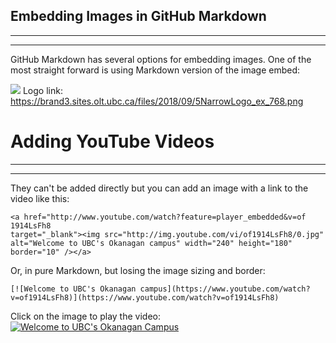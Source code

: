 ## Embedding Images in GitHub Markdown
________________________________________

_________________________________

GitHub Markdown has several options for embedding images. One of the most straight forward is using Markdown version of the image embed:

![](https://brand3.sites.olt.ubc.ca/files/2018/09/5NarrowLogo_ex_768.png)
Logo link: https://brand3.sites.olt.ubc.ca/files/2018/09/5NarrowLogo_ex_768.png

# Adding YouTube Videos 
________________
__________________
They can't be added directly but you can add an image with a link to the video like this:

```
<a href="http://www.youtube.com/watch?feature=player_embedded&v=of 1914LsFh8
target="_blank"><img src="http://img.youtube.com/vi/of1914LsFh8/0.jpg"
alt="Welcome to UBC's Okanagan campus" width="240" height="180" border="10" /></a>
```

Or, in pure Markdown, but losing the image sizing and border:

```[![Welcome to UBC's Okanagan campus](https://www.youtube.com/watch?v=of1914LsFh8)](https://www.youtube.com/watch?v=of1914LsFh8)```

Click on the image to play the video:
[![Welcome to UBC's Okanagan Campus](https://img.youtube.com/vi/ofl9I4LsFh8/maxresdefault.jpg)](https://www.youtube.com/watch?v=ofl9I4LsFh8)


